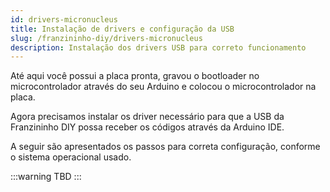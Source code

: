 ```yaml
---
id: drivers-micronucleus
title: Instalação de drivers e configuração da USB
slug: /franzininho-diy/drivers-micronucleus
description: Instalação dos drivers USB para correto funcionamento
---
```


Até aqui você possui a placa pronta, gravou o bootloader no microcontrolador através do seu Arduino e colocou o microcontrolador na placa.

Agora precisamos instalar os driver necessário para que a USB da Franzininho DIY possa receber os códigos através da Arduino IDE.

A seguir são apresentados os passos para correta configuração, conforme o sistema operacional usado.

:::warning
TBD
:::